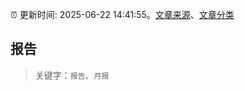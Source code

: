 :alarm_clock: 更新时间: 2025-06-22 14:41:55。[文章来源](/README.md)、[文章分类](/TAGS.md)

## 报告


> 关键字：`报告`、`月报`




